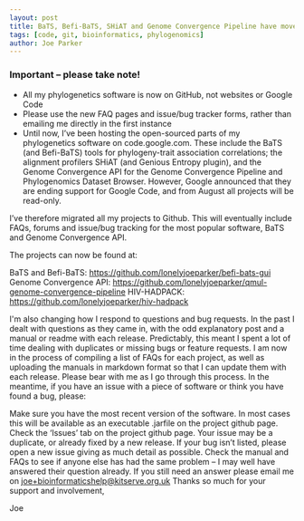 ```yaml
---
layout: post
title: BaTS, Befi-BaTS, SHiAT and Genome Convergence Pipeline have moved!
tags: [code, git, bioinformatics, phylogenomics]
author: Joe Parker
---
```


### Important – please take note!

* All my phylogenetics software is now on GitHub, not websites or Google Code
* Please use the new FAQ pages and issue/bug tracker forms, rather than emailing me directly in the first instance
* Until now, I’ve been hosting the open-sourced parts of my phylogenetics software on code.google.com. These include the BaTS (and Befi-BaTS) tools for phylogeny-trait association correlations; the alignment profilers SHiAT (and Genious Entropy plugin), and the Genome Convergence API for the Genome Convergence Pipeline and Phylogenomics Dataset Browser. However, Google announced that they are ending support for Google Code, and from August all projects will be read-only.

I’ve therefore migrated all my projects to Github. This will eventually include FAQs, forums and issue/bug tracking for the most popular software, BaTS and Genome Convergence API.

<!--more-->

The projects can now be found at:

BaTS and Befi-BaTS: https://github.com/lonelyjoeparker/befi-bats-gui
Genome Convergence API: https://github.com/lonelyjoeparker/qmul-genome-convergence-pipeline
HIV-HADPACK: https://github.com/lonelyjoeparker/hiv-hadpack
 

I'm also changing how I respond to questions and bug requests. In the past I dealt with questions as they came in, with the odd explanatory post and a manual or readme with each release. Predictably, this meant I spent a lot of time dealing with duplicates or missing bugs or feature requests. I am now in the process of compiling a list of FAQs for each project, as well as uploading the manuals in markdown format so that I can update them with each release. Please bear with me as I go through this process. In the meantime, if you have an issue with a piece of software or think you have found a bug, please:

Make sure you have the most recent version of the software. In most cases this will be available as an executable .jarfile on the project github page.
Check the ‘Issues’ tab on the project github page. Your issue may be a duplicate, or already fixed by a new release. If your bug isn’t listed, please open a new issue giving as much detail as possible.
Check the manual and FAQs to see if anyone else has had the same problem – I may well have answered their question already.
If you still need an answer please email me on joe+bioinformaticshelp@kitserve.org.uk
Thanks so much for your support and involvement,

Joe
